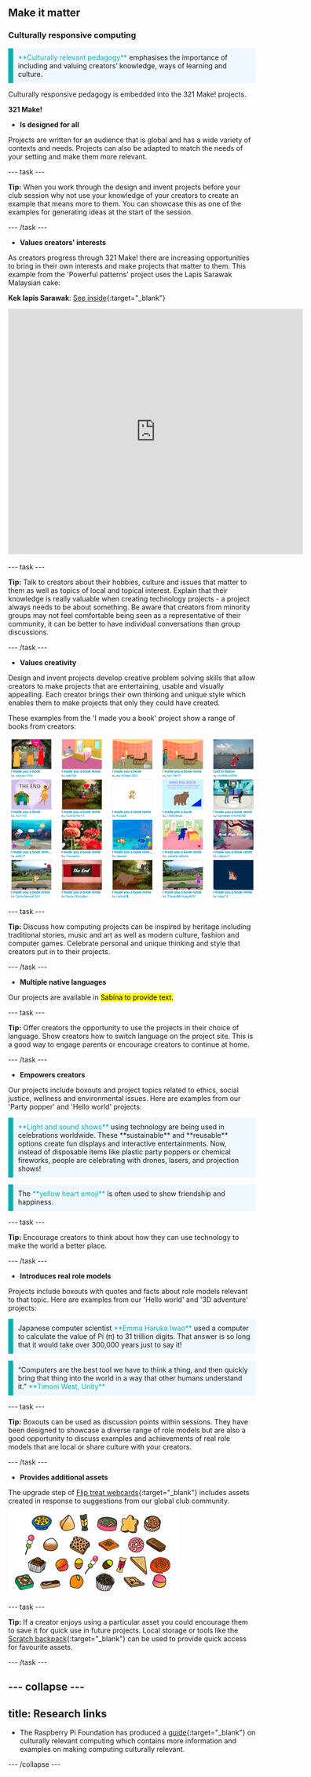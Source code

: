 ## Make it matter

### Culturally responsive computing

<p style="border-left: solid; border-width:10px; border-color: #0faeb0; background-color: aliceblue; padding: 10px;">
<span style="color: #0faeb0">**Culturally relevant pedagogy**</span> emphasises the importance of including and valuing creators’ knowledge, ways of learning and culture.</p>

Culturally responsive pedagogy is embedded into the 321 Make! projects. 

**321 Make!**

+ **Is designed for all**

Projects are written for an audience that is global and has a wide variety of contexts and needs. Projects can also be adapted to match the needs of your setting and make them more relevant.   

--- task ---

**Tip:** When you work through the design and invent projects before your club session why not use your knowledge of your creators to create an example that means more to them. You can showcase this as one of the examples for generating ideas at the start of the session. 

--- /task ---

+ **Values creators' interests** 

As creators progress through 321 Make! there are increasing opportunities to bring in their own interests and make projects that matter to them. This example from the 'Powerful patterns' project uses the Lapis Sarawak Malaysian cake:

**Kek lapis Sarawak**: [See inside](https://trinket.io/python/81be7eb895){:target="_blank"}
<div class="trinket">
  <iframe src="https://trinket.io/embed/python/81be7eb895?outputOnly=true&start=result" width="600" height="500" frameborder="0" marginwidth="0" marginheight="0" allowfullscreen>
  </iframe>
</div>

--- task ---

**Tip:** Talk to creators about their hobbies, culture and issues that matter to them as well as topics of local and topical interest. Explain that their knowledge is really valuable when creating technology projects - a project always needs to be about something. Be aware that creators from minority groups may not feel comfortable being seen as a representative of their community, it can be better to have individual conversations than group discussions. 

--- /task ---

+ **Values creativity** 

Design and invent projects develop creative problem solving skills that allow creators to make projects that are entertaining, usable and visually appealling. Each creator brings their own thinking and unique style which enables them to make projects that only they could have created.

These examples from the 'I made you a book' project show a range of books from creators:

![A collection of thumbnails showing different projects made by creators for I made you a book.](images/book.png)

--- task ---

**Tip:** Discuss how computing projects can be inspired by heritage including traditional stories, music and art as well as modern culture, fashion and computer games. Celebrate personal and unique thinking and style that creators put in to their projects. 

--- /task ---

+ **Multiple native languages** 

Our projects are available in <mark>Sabina to provide text.</mark>

--- task ---

**Tip:** Offer creators the opportunity to use the projects in their choice of language. Show creators how to switch language on the project site. This is a good way to engage parents or encourage creators to continue at home.

--- /task ---

+ **Empowers creators** 

Our projects include boxouts and project topics related to ethics, social justice, wellness and environmental issues. Here are examples from our 'Party popper' and 'Hello world' projects:

<p style="border-left: solid; border-width:10px; border-color: #0faeb0; background-color: aliceblue; padding: 10px;">
<span style="color: #0faeb0">**Light and sound shows**</span> using technology are being used in celebrations worldwide. These **sustainable** and **reusable** options create fun displays and interactive entertainments. Now, instead of disposable items like plastic party poppers or chemical fireworks, people are celebrating with drones, lasers, and projection shows!</p>

<p style="border-left: solid; border-width:10px; border-color: #0faeb0; background-color: aliceblue; padding: 10px;">
The <span style="color: #0faeb0">**yellow heart emoji**</span> is often used to show friendship and happiness.</p>
  

--- task ---

**Tip:** Encourage creators to think about how they can use technology to make the world a better place. 

--- /task ---


+ **Introduces real role models**

Projects include boxouts with quotes and facts about role models relevant to that topic. Here are examples from our 'Hello world' and '3D adventure' projects:

<p style="border-left: solid; border-width:10px; border-color: #0faeb0; background-color: aliceblue; padding: 10px;">
Japanese computer scientist <span style="color: #0faeb0">**Emma Haruka Iwao**</span> used a computer to calculate the value of Pi (π) to 31 trillion digits. That answer is so long that it would take over 300,000 years just to say it!</p>

<p style="border-left: solid; border-width:10px; border-color: #0faeb0; background-color: aliceblue; padding: 10px;">
“Computers are the best tool we have to think a thing, and then quickly bring that thing into the world in a way that other humans understand it.” <span style="color: #0faeb0">**Timoni West, Unity**</span></p> 

--- task ---

**Tip:** Boxouts can be used as discussion points within sessions. They have been designed to showcase a diverse range of role models but are also a good opportunity to discuss examples and achievements of real role models that are local or share culture with your creators. 

--- /task ---


+ **Provides additional assets**

The upgrade step of [Flip treat webcards](https://projects.raspberrypi.org/en/projects/flip-treat-webcards/6){:target="_blank"} includes assets created in response to suggestions from our global club community.

![A collection of graphics representing treats from around the world.](images/treats.png)

--- task ---

**Tip:** If a creator enjoys using a particular asset you could encourage them to save it for quick use in future projects. Local storage or tools like the [Scratch backpack](https://projects.raspberrypi.org/en/projects/scratch-backpack){:target="_blank"} can be used to provide quick access for favourite assets.

--- /task ---


--- collapse ---
---
title: Research links
---

+ The Raspberry Pi Foundation has produced a [guide](https://www.raspberrypi.org/blog/culturally-relevant-computing-curriculum-guidelines-for-teachers/){:target="_blank"} on culturally relevant computing which contains more information and examples on making computing culturally relevant. 

--- /collapse ---